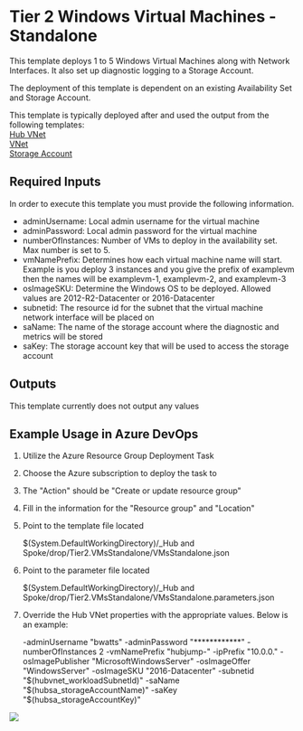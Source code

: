 # Tier 2 Windows Virtual Machines - Standalone

This template deploys 1 to 5 Windows Virtual Machines along with Network Interfaces. It also set up diagnostic logging to a Storage Account.

The deployment of this template is dependent on an existing Availability Set and Storage Account.

This template is typically deployed after and used the output from the following templates:  
<a href="https://security-monitoring.visualstudio.com/_git/IaC_HubSpokeNetwork?path=%2FTier%201%2FVNets%2FTier1.HubVNET%2FREADME.md&version=GBmaster">Hub VNet</a>  
<a href="https://security-monitoring.visualstudio.com/_git/IaC_HubSpokeNetwork?path=%2FTier%201%2FVNets%2FTier1.VNET%2FREADME.md&version=GBmaster">VNet</a>  
<a href="https://security-monitoring.visualstudio.com/_git/IaC_HubSpokeNetwork?path=%2FTier%201%2FStorage%20Accounts%2FTier1.StorrageAccount%2FREADME.md&version=GBmaster">Storage Account</a> 
 

## Required Inputs
In order to execute this template you must provide the following information.  

- adminUsername: Local admin username for the virtual machine
- adminPassword: Local admin password for the virtual machine
- numberOfInstances: Number of VMs to deploy in the availability set. Max number is set to 5.
- vmNamePrefix: Determines how each virtual machine name will start. Example is you deploy 3 instances and you give the prefix of examplevm then the names will be examplevm-1, examplevm-2, and examplevm-3
- osImageSKU: Determine the Windows OS to be deployed. Allowed values are 2012-R2-Datacenter or 2016-Datacenter
- subnetid: The resource id for the subnet that the virtual machine network interface will be placed on
- saName: The name of the storage account where the diagnostic and metrics will be stored
- saKey: The storage account key that will be used to access the storage account


## Outputs
This template currently does not output any values  

## Example Usage in Azure DevOps

1) Utilize the Azure Resource Group Deployment Task  

2) Choose the Azure subscription to deploy the task to

3) The "Action" should be "Create or update resource group"

4) Fill in the information for the "Resource group" and "Location"

5) Point to the template file located 

	$(System.DefaultWorkingDirectory)/_Hub and Spoke/drop/Tier2.VMsStandalone/VMsStandalone.json

6) Point to the parameter file located

	$(System.DefaultWorkingDirectory)/_Hub and Spoke/drop/Tier2.VMsStandalone/VMsStandalone.parameters.json

7) Override the Hub VNet properties with the appropriate values. Below is an example:  
	
	-adminUsername "bwatts" -adminPassword "************" -numberOfInstances 2 -vmNamePrefix "hubjump-" -ipPrefix "10.0.0." -osImagePublisher "MicrosoftWindowsServer" -osImageOffer "WindowsServer" -osImageSKU "2016-Datacenter" -subnetid "$(hubvnet_workloadSubnetId)" -saName "$(hubsa_storageAccountName)" -saKey "$(hubsa_storageAccountKey)" 


![](./pics/vmstandalonedeploy.jpg)
